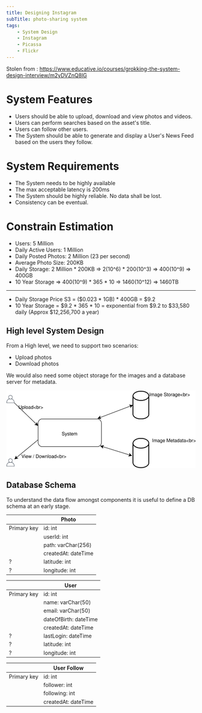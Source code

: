 ```yaml
---
title: Designing Instagram
subTitle: photo-sharing system
tags:
    - System Design
    - Instagram
    - Picassa
    - Flickr
---
```


Stolen from : https://www.educative.io/courses/grokking-the-system-design-interview/m2yDVZnQ8lG

# System Features
- Users should be able to upload, download and view photos and videos.
- Users can perform searches based on the asset's title.
- Users can follow other users.
- The System should be able to generate and display a User's News Feed based on the users they follow.

# System Requirements
- The System needs to be highly available
- The max acceptable latency is 200ms
- The System should be highly reliable. No data shall be lost.
- Consistency can be eventual.

# Constrain Estimation
- Users: 5 Million
- Daily Active Users: 1 Million
- Daily Posted Photos: 2 Million (23 per second)
- Average Photo Size: 200KB
- Daily Storage: 2 Million * 200KB => 2(10^6) * 200(10^3) => 400(10^9) => 400GB
- 10 Year Storage => 400(10^9) * 365 * 10 => 1460(10^12) => 1460TB

--- 
- Daily Storage Price S3 = ($0.023 * 1GB) * 400GB = $9.2
- 10 Year Storage = $9.2 * 365 * 10 = exponential from $9.2 to $33,580 daily (Approx $12,256,700 a year)

## High level System Design
From a High level, we need to support two scenarios:
- Upload photos
- Download photos

We would also need some object storage for the images and a database server for metadata.

![](./assets/system-design-high-level.svg)

## Database Schema
To understand the data flow amongst components it is useful to define a DB schema at an early stage.

|                       | Photo
| -------------         |-------------
| Primary key           | id: int
|                       | userId: int 
|                       | path: varChar(256)
|                       | createdAt: dateTime
|?                      | latitude: int 
|?                      | longitude: int 

|                       | User
| -------------         |-------------
| Primary key           | id: int
|                       | name: varChar(50)
|                       | email: varChar(50)
|                       | dateOfBirth: dateTime
|                       | createdAt: dateTime
|?                      | lastLogin: dateTime
|?                      | latitude: int 
|?                      | longitude: int 


|                       | User Follow
| -------------         |-------------
| Primary key           | id: int
|                       | follower: int
|                       | following: int
|                       | createdAt: dateTime
